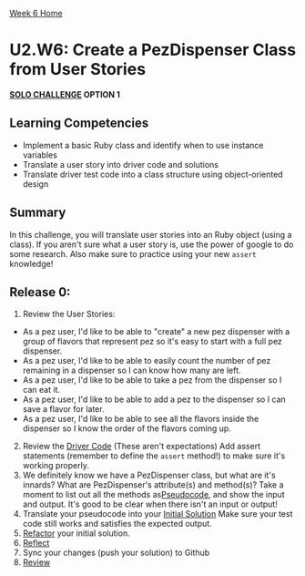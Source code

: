 [Week 6 Home](../)

# U2.W6: Create a PezDispenser Class from User Stories 
**[SOLO CHALLENGE](https://github.com/Devbootcamp/phase_0_handbook/blob/master/solo_challenges.md) OPTION 1**


## Learning Competencies
- Implement a basic Ruby class and identify when to use instance variables
- Translate a user story into driver code and solutions
- Translate driver test code into a class structure using object-oriented design

## Summary
In this challenge, you will translate user stories into an Ruby object (using a class). If you aren't sure what a user story is, use the power of google to do some research. Also make sure to practice using your new `assert` knowledge!

## Release 0:
 
1. Review the User Stories: 
  - As a pez user, I'd like to be able to "create" a new pez dispenser with a group of flavors that represent pez so it's easy to start with a full pez dispenser.
  - As a pez user, I'd like to be able to easily count the number of pez remaining in a dispenser so I can know how many are left.
  - As a pez user, I'd like to be able to take a pez from the dispenser so I can eat it.
  - As a pez user, I'd like to be able to add a pez to the dispenser so I can save a flavor for later.
  - As a pez user, I'd like to be able to see all the flavors inside the dispenser so I know the order of the flavors coming up.
2. Review the [Driver Code](../../references/driver_code.md) (These aren't expectations) Add assert statements (remember to define the `assert` method!) to make sure it's working properly.
3. We definitely know we have a PezDispenser class, but what are it's innards? What are PezDispenser's attribute(s) and method(s)? Take a moment to list out all the methods as[Pseudocode](../../references/pseudocode.md), and show the input and output. It's good to be clear when there isn't an input or output!
4. Translate your pseudocode into your [Initial Solution](../../references/initial_solution.md) Make sure your test code still works and satisfies the expected output. 
5. [Refactor](../../references/refactoring.md) your initial solution.
6. [Reflect](../../references/reflection_guidelines.md)
7. Sync your changes (push your solution) to Github
8. [Review](../../references/review.md)